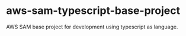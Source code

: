# aws-sam-typescript-base-project
AWS SAM base project for development using typescript as language.
